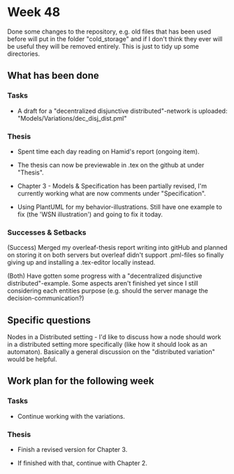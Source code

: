 # Week 48

Done some changes to the repository, e.g. old files that has been used before will put in the folder "cold_storage" and if I don't think they ever will be useful they will be removed entirely. This is just to tidy up some directories.

## What has been done

### Tasks

* A draft for a "decentralized disjunctive distributed"-network is uploaded: "Models/Variations/dec_disj_dist.pml"

### Thesis

* Spent time each day reading on Hamid's report (ongoing item).

* The thesis can now be previewable in .tex on the github at under "Thesis". 

* Chapter 3 - Models & Specification has been partially revised, I'm currently working what are now comments under "Specification". 

* Using PlantUML for my behavior-illustrations. Still have one example to fix (the 'WSN illustration') and going to fix it today.

### Successes & Setbacks

(Success) Merged my overleaf-thesis report writing into gitHub and planned on storing it on both servers but overleaf didn't support .pml-files so finally giving up and installing a .tex-editor locally instead.

(Both) Have gotten some progress with a "decentralized disjunctive distributed"-example. Some aspects aren't finished yet since I still considering each entities purpose (e.g. should the server manage the decision-communication?)

## Specific questions

Nodes in a Distributed setting - I'd like to discuss how a node should work in a distributed setting more specifically (like how it should look as an automaton). Basically a general discussion on the "distributed variation" would be helpful.

## Work plan for the following week

### Tasks

* Continue working with the variations.

### Thesis

* Finish a revised version for Chapter 3.

* If finished with that, continue with Chapter 2.
